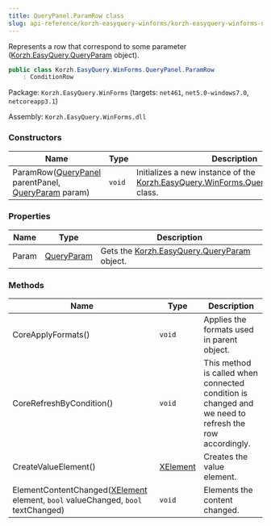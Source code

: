 ```yaml
---
title: QueryPanel.ParamRow class
slug: api-reference/korzh-easyquery-winforms/korzh-easyquery-winforms-namespace/querypanel-paramrow-class
---
```

Represents a row that correspond to some parameter ([Korzh.EasyQuery.QueryParam](api-reference/korzh-easyquery/korzh-easyquery-namespace/queryparam-class) object).
```csharp
public class Korzh.EasyQuery.WinForms.QueryPanel.ParamRow
    : ConditionRow

```
Package: `Korzh.EasyQuery.WinForms` (targets: `net461`, `net5.0-windows7.0`, `netcoreapp3.1`)

Assembly: `Korzh.EasyQuery.WinForms.dll`

### Constructors

| Name | Type | Description | 
| --- | --- | --- | 
| ParamRow([QueryPanel](api-reference/korzh-easyquery-winforms/korzh-easyquery-winforms-namespace/querypanel-class) parentPanel, [QueryParam](api-reference/korzh-easyquery/korzh-easyquery-namespace/queryparam-class) param) | `void` | Initializes a new instance of the [Korzh.EasyQuery.WinForms.QueryPanel.ParamRow](api-reference/korzh-easyquery-winforms/korzh-easyquery-winforms-namespace/querypanel-class) class. | 


### Properties

| Name | Type | Description | 
| --- | --- | --- | 
| Param | [QueryParam](api-reference/korzh-easyquery/korzh-easyquery-namespace/queryparam-class) | Gets the [Korzh.EasyQuery.QueryParam](api-reference/korzh-easyquery/korzh-easyquery-namespace/queryparam-class) object. | 


### Methods

| Name | Type | Description | 
| --- | --- | --- | 
| CoreApplyFormats() | `void` | Applies the formats used in parent object. | 
| CoreRefreshByCondition() | `void` | This method is called when connected condition is changed  and we need to refresh the row accordingly. | 
| CreateValueElement() | [XElement](api-reference/korzh-easyquery-winforms/korzh-easyquery-winforms-namespace/xelement-class) | Creates the value element. | 
| ElementContentChanged([XElement](api-reference/korzh-easyquery-winforms/korzh-easyquery-winforms-namespace/xelement-class) element, `bool` valueChanged, `bool` textChanged) | `void` | Elements the content changed. |